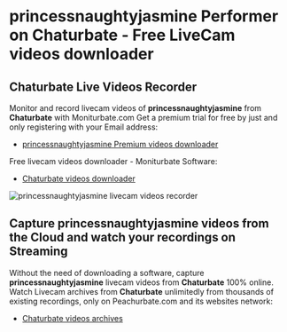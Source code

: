 # princessnaughtyjasmine Performer on Chaturbate - Free LiveCam videos downloader

## Chaturbate Live Videos Recorder

Monitor and record livecam videos of **princessnaughtyjasmine** from **Chaturbate** with Moniturbate.com
Get a premium trial for free by just and only registering with your Email address:
* [princessnaughtyjasmine Premium videos downloader](https://moniturbate.com/request-demo-licence-key.html)

Free livecam videos downloader - Moniturbate Software:
* [Chaturbate videos downloader](https://moniturbate.com/moniturbate-download-software.html)

![princessnaughtyjasmine livecam videos recorder](https://peachurnet.com/templates/moniturbate-software.png)


## Capture princessnaughtyjasmine videos from the Cloud and watch your recordings on Streaming

Without the need of downloading a software, capture **princessnaughtyjasmine** livecam videos from **Chaturbate** 100% online.
Watch Livecam archives from **Chaturbate** unlimitedly from thousands of existing recordings, only on Peachurbate.com and its websites network:
* [Chaturbate videos archives](https://peachurnet.com/)